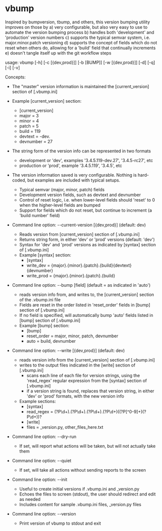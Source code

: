 # vbump

Inspired by bumpversion, tbump, and others, this version bumping utility improves on those by 
	a) very configurable, but also very easy to use to automate the version bumping process
	b) handles both 'development' and 'production' version numbers
	c) supports the typical semvar system, i.e. major.minor.patch versioning
	d) supports the concept of fields which do not reset when others do, allowing for a 'build' field that continually increments
	e) doesn't tangle itself up with the git workflow steps

usage: vbump [-h] [-c [{dev,prod}]] [-b [BUMP]] [-w [{dev,prod}]] [-d] [-q] [-i] [-v]

Concepts:
  - The "master" version information is maintained the [current_version] section of [.vbump.ini]
  - Example [current_version] section:
    - [current_version]
    - major = 3
    - minor = 4
    - patch = 5
    - build = 119
    - devtext = -dev.
    - devnumber = 27
  
  - The string form of the version info can be represented in two formats
    - development or 'dev', examples '3.4.5.119-dev.27', '3.4.5-rc27', etc
    - production or 'prod', example '3.4.5.119', '3.4.5', etc
  - The version information saved is very configurable.  Nothing is hard-coded, but examples are included with typical setups.
    - Typical semvar (major, minor, patch) fields
    - Development version fields, such as devtext and devnumber
    - Control of reset logic, i.e. when lower-level fields should 'reset' to 0 when the higher-level fields are bumped
    - Support for fields which do not reset, but continue to increment (a 'build number' field)
  
  - Command line option: --current-version [{dev,prod}] (default: dev)
    - Reads version from [current_version] section of [.vbump.ini]
    - Returns string form, in either 'dev' or 'prod' versions (default: 'dev')
    - Syntax for 'dev' and 'prod' versions as indicated by [syntax] section of [.vbump.ini]
    - Example [syntax] section:
      - [syntax]
      - write_dev = {major}.{minor}.{patch}.{build}{devtext}{devnumber}
      - write_prod = {major}.{minor}.{patch}.{build}
  
  - Command line option: --bump [field] (default = as indicated in 'auto')
    - reads version info from, and writes to, the [current_version] section of the .vbump.ini file
    - Fields are reset in the order listed in 'reset_order' fields in [bump] section of [.vbump.ini]
    - If no field is specified, will automatically bump 'auto' fields listed in [bump] section of [.vbump.ini]
    - Example [bump] section:
      - [bump]
      - reset_order = major, minor, patch, devnumber
      - auto = build, devnumber
  
  - Command line option: --write [{dev,prod}] (default: dev)
    - reads version info from the [current_version] section of [.vbump.ini]
    - writes to the output files indicated in the [write] section of [.vbump.ini]
      - scans each line of each file for version strings, using the 'read_regex' regular expression from the [syntax] section of [.vbump.ini]
      - if a version string is found, replaces that version string, in either 'dev' or 'prod' formats, with the new version info
    - Example sections:
      - [syntax]
      - read_regex = (?P<major>\d+)\.(?P<minor>\d+)\.(?P<patch>\d+)\.(?P<build>\d+)((?P<devtext>[^0-9]+)(?P<devnumber>\d+))?
      - [write]
      - files = _version.py, other_files_here.txt

  - Command line option: --dry-run
    - If set, will report what actions will be taken, but will not actually take them

  - Command line option: --quiet
    - If set, will take all actions without sending reports to the screen

  - Command line option: --init
    - Useful to create initial versions if .vbump.ini and _version.py
    - Echoes the files to screen (stdout), the user should redirect and edit as needed
    - Includes content for sample .vbump.ini files, _version.py files
        
  - Command line option: --version
    - Print version of vbump to stdout and exit



